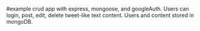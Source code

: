 #example crud app with express, mongoose, and googleAuth.
Users can login, post, edit, delete tweet-like text content.
Users and content stored in mongoDB.

